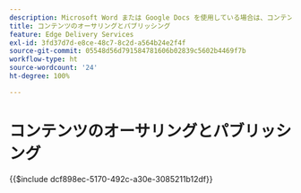 ```yaml
---
description: Microsoft Word または Google Docs を使用している場合は、コンテンツの作成方法を既に把握しています。
title: コンテンツのオーサリングとパブリッシング
feature: Edge Delivery Services
exl-id: 3fd37d7d-e8ce-48c7-8c2d-a564b24e2f4f
source-git-commit: 05548d56d791584781606b02839c5602b4469f7b
workflow-type: ht
source-wordcount: '24'
ht-degree: 100%

---
```


# コンテンツのオーサリングとパブリッシング

{{$include dcf898ec-5170-492c-a30e-3085211b12df}}
